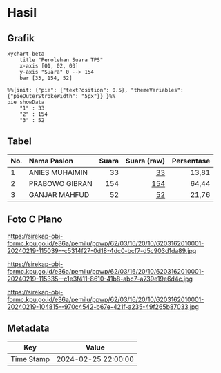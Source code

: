 # Hasil

## Grafik

```mermaid
xychart-beta
    title "Perolehan Suara TPS"
    x-axis [01, 02, 03]
    y-axis "Suara" 0 --> 154
    bar [33, 154, 52]
```

```mermaid
%%{init: {"pie": {"textPosition": 0.5}, "themeVariables": {"pieOuterStrokeWidth": "5px"}} }%%
pie showData
    "1" : 33
    "2" : 154
    "3" : 52
```

## Tabel

| No. | Nama Paslon    | Suara | Suara (raw) | Persentase |
|:--- |:-------------- | -----:| -----------:| ----------:|
| 1   | ANIES MUHAIMIN | 33    | [33][p-1]   | 13,81      |
| 2   | PRABOWO GIBRAN | 154   | [154][p-2]  | 64,44      |
| 3   | GANJAR MAHFUD  | 52    | [52][p-3]   | 21,76      |


[p-1]: https://github.com/gigit-pemilu/pemilu-2024-62-kalimantan-tengah/blob/main/pilpres/hitung-suara/sub/62-kalimantan-tengah/sub/03-kapuas/sub/16-dadahup/sub/2010-menteng-karya/sub/001-tps/sub/paslon-1.txt
[p-2]: https://github.com/gigit-pemilu/pemilu-2024-62-kalimantan-tengah/blob/main/pilpres/hitung-suara/sub/62-kalimantan-tengah/sub/03-kapuas/sub/16-dadahup/sub/2010-menteng-karya/sub/001-tps/sub/paslon-2.txt
[p-3]: https://github.com/gigit-pemilu/pemilu-2024-62-kalimantan-tengah/blob/main/pilpres/hitung-suara/sub/62-kalimantan-tengah/sub/03-kapuas/sub/16-dadahup/sub/2010-menteng-karya/sub/001-tps/sub/paslon-3.txt

## Foto C Plano

https://sirekap-obj-formc.kpu.go.id/e36a/pemilu/ppwp/62/03/16/20/10/6203162010001-20240219-115039--c5314f27-0d18-4dc0-bcf7-d5c903d1da89.jpg

https://sirekap-obj-formc.kpu.go.id/e36a/pemilu/ppwp/62/03/16/20/10/6203162010001-20240219-115335--c1e3f411-8610-41b8-abc7-a739e19e6d4c.jpg

https://sirekap-obj-formc.kpu.go.id/e36a/pemilu/ppwp/62/03/16/20/10/6203162010001-20240219-104815--970c4542-b67e-421f-a235-49f265b87033.jpg


## Metadata

| Key        | Value               |
| ---------- | ------------------- |
| Time Stamp | 2024-02-25 22:00:00 |



